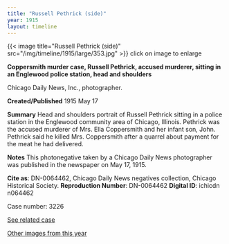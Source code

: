 ```yaml
---
title: "Russell Pethrick (side)"
year: 1915
layout: timeline
---
```


{{< image title="Russell Pethrick (side)" src="/img/timeline/1915/large/353.jpg" >}}
click on image to enlarge

__**Coppersmith murder case, Russell Pethrick, accused murderer, sitting in an Englewood police station, head and shoulders**__

Chicago Daily News, Inc., photographer.

**Created/Published**
1915 May 17

**Summary**
Head and shoulders portrait of Russell Pethrick sitting in a police station in the Englewood community area of Chicago, Illinois. Pethrick was the accused murderer of Mrs. Ella Coppersmith and her infant son, John. Pethrick said he killed Mrs. Coppersmith after a quarrel about payment for the meat he had delivered.

**Notes**
This photonegative taken by a Chicago Daily News photographer was published in the newspaper on May 17, 1915.

__Cite as__: DN-0064462, Chicago Daily News negatives collection, Chicago Historical Society.
__Reproduction Number__: DN-0064462
__Digital ID__: ichicdn n064462

Case number: 3226

[See related case](/database/3169/)  

[Other images from this year](/historical/timeline/1915)